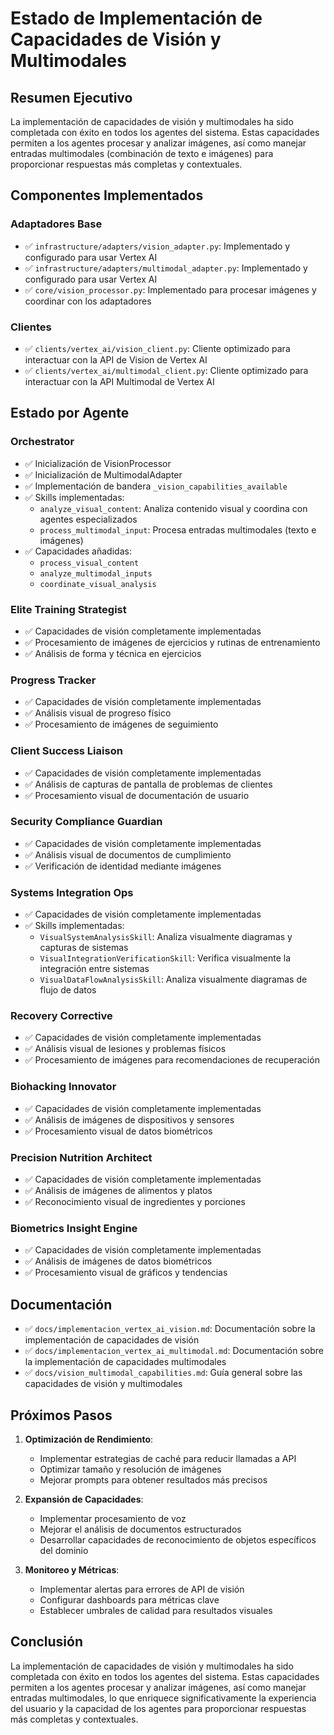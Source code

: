 # Estado de Implementación de Capacidades de Visión y Multimodales

## Resumen Ejecutivo

La implementación de capacidades de visión y multimodales ha sido completada con éxito en todos los agentes del sistema. Estas capacidades permiten a los agentes procesar y analizar imágenes, así como manejar entradas multimodales (combinación de texto e imágenes) para proporcionar respuestas más completas y contextuales.

## Componentes Implementados

### Adaptadores Base
- ✅ `infrastructure/adapters/vision_adapter.py`: Implementado y configurado para usar Vertex AI
- ✅ `infrastructure/adapters/multimodal_adapter.py`: Implementado y configurado para usar Vertex AI
- ✅ `core/vision_processor.py`: Implementado para procesar imágenes y coordinar con los adaptadores

### Clientes
- ✅ `clients/vertex_ai/vision_client.py`: Cliente optimizado para interactuar con la API de Vision de Vertex AI
- ✅ `clients/vertex_ai/multimodal_client.py`: Cliente optimizado para interactuar con la API Multimodal de Vertex AI

## Estado por Agente

### Orchestrator
- ✅ Inicialización de VisionProcessor
- ✅ Inicialización de MultimodalAdapter
- ✅ Implementación de bandera `_vision_capabilities_available`
- ✅ Skills implementadas:
  - `analyze_visual_content`: Analiza contenido visual y coordina con agentes especializados
  - `process_multimodal_input`: Procesa entradas multimodales (texto e imágenes)
- ✅ Capacidades añadidas:
  - `process_visual_content`
  - `analyze_multimodal_inputs`
  - `coordinate_visual_analysis`

### Elite Training Strategist
- ✅ Capacidades de visión completamente implementadas
- ✅ Procesamiento de imágenes de ejercicios y rutinas de entrenamiento
- ✅ Análisis de forma y técnica en ejercicios

### Progress Tracker
- ✅ Capacidades de visión completamente implementadas
- ✅ Análisis visual de progreso físico
- ✅ Procesamiento de imágenes de seguimiento

### Client Success Liaison
- ✅ Capacidades de visión completamente implementadas
- ✅ Análisis de capturas de pantalla de problemas de clientes
- ✅ Procesamiento visual de documentación de usuario

### Security Compliance Guardian
- ✅ Capacidades de visión completamente implementadas
- ✅ Análisis visual de documentos de cumplimiento
- ✅ Verificación de identidad mediante imágenes

### Systems Integration Ops
- ✅ Capacidades de visión completamente implementadas
- ✅ Skills implementadas:
  - `VisualSystemAnalysisSkill`: Analiza visualmente diagramas y capturas de sistemas
  - `VisualIntegrationVerificationSkill`: Verifica visualmente la integración entre sistemas
  - `VisualDataFlowAnalysisSkill`: Analiza visualmente diagramas de flujo de datos

### Recovery Corrective
- ✅ Capacidades de visión completamente implementadas
- ✅ Análisis visual de lesiones y problemas físicos
- ✅ Procesamiento de imágenes para recomendaciones de recuperación

### Biohacking Innovator
- ✅ Capacidades de visión completamente implementadas
- ✅ Análisis de imágenes de dispositivos y sensores
- ✅ Procesamiento visual de datos biométricos

### Precision Nutrition Architect
- ✅ Capacidades de visión completamente implementadas
- ✅ Análisis de imágenes de alimentos y platos
- ✅ Reconocimiento visual de ingredientes y porciones

### Biometrics Insight Engine
- ✅ Capacidades de visión completamente implementadas
- ✅ Análisis de imágenes de datos biométricos
- ✅ Procesamiento visual de gráficos y tendencias

## Documentación

- ✅ `docs/implementacion_vertex_ai_vision.md`: Documentación sobre la implementación de capacidades de visión
- ✅ `docs/implementacion_vertex_ai_multimodal.md`: Documentación sobre la implementación de capacidades multimodales
- ✅ `docs/vision_multimodal_capabilities.md`: Guía general sobre las capacidades de visión y multimodales

## Próximos Pasos

1. **Optimización de Rendimiento**:
   - Implementar estrategias de caché para reducir llamadas a API
   - Optimizar tamaño y resolución de imágenes
   - Mejorar prompts para obtener resultados más precisos

2. **Expansión de Capacidades**:
   - Implementar procesamiento de voz
   - Mejorar el análisis de documentos estructurados
   - Desarrollar capacidades de reconocimiento de objetos específicos del dominio

3. **Monitoreo y Métricas**:
   - Implementar alertas para errores de API de visión
   - Configurar dashboards para métricas clave
   - Establecer umbrales de calidad para resultados visuales

## Conclusión

La implementación de capacidades de visión y multimodales ha sido completada con éxito en todos los agentes del sistema. Estas capacidades permiten a los agentes procesar y analizar imágenes, así como manejar entradas multimodales, lo que enriquece significativamente la experiencia del usuario y la capacidad de los agentes para proporcionar respuestas más completas y contextuales.
